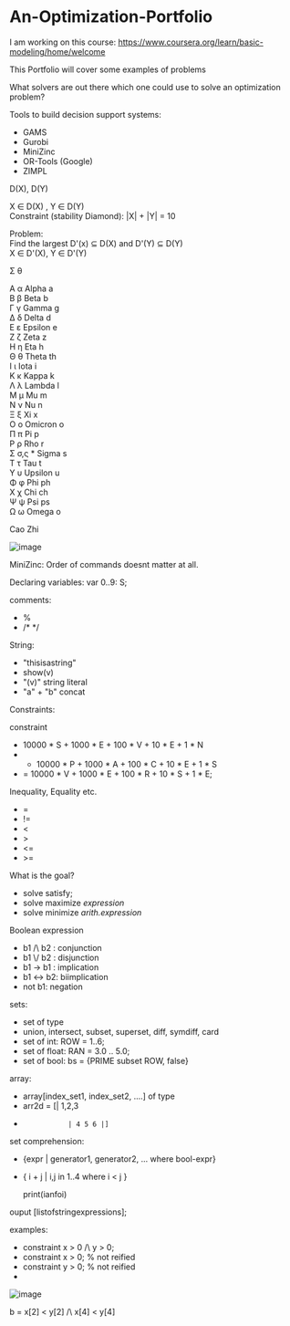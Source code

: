 # An-Optimization-Portfolio

I am working on this course: https://www.coursera.org/learn/basic-modeling/home/welcome

This Portfolio will cover some examples of problems

What solvers are out there which one could use to solve an optimization problem?

Tools to build decision support systems:
- GAMS
- Gurobi
- MiniZinc
- OR-Tools (Google)
- ZIMPL


D(X), D(Y)


X ∈ D(X) , Y ∈ D(Y)\
Constraint (stability Diamond): |X| + |Y| = 10


Problem:\
Find the largest D'(x) ⊆ D(X) and D'(Y) ⊆ D(Y)\
X ∈ D'(X), Y ∈ D'(Y)

Σ
θ

Α	α	Alpha	a	
Β	β	Beta	b	
Γ	γ	Gamma	g	
Δ	δ	Delta	d	
Ε	ε	Epsilon	e	
Ζ	ζ	Zeta	z	
Η	η	Eta	h	
Θ	θ	Theta	th	
Ι	ι	Iota	i	
Κ	κ	Kappa	k	
Λ	λ	Lambda	l	
Μ	μ	Mu	m	
Ν	ν	Nu	n	
Ξ	ξ	Xi	x	
Ο	ο	Omicron	o	
Π	π	Pi	p	
Ρ	ρ	Rho	r	
Σ	σ,ς *	Sigma	s	
Τ	τ	Tau	t	
Υ	υ	Upsilon	u	
Φ	φ	Phi	ph	
Χ	χ	Chi	ch	
Ψ	ψ	Psi	ps	
Ω	ω	Omega	o	

Cao Zhi 

![image](https://user-images.githubusercontent.com/29587190/149989811-21c0b3f0-135f-47d1-b432-485fcd397848.png)

MiniZinc:
Order of commands doesnt matter at all.

Declaring variables:
var 0..9: S;

comments:
- %
- /* */

String:
- "thisisastring"
- show(v)
- "\(v)" string literal
- "a" + "b" concat

Constraints:

constraint
- 10000 * S + 1000 * E + 100 * V + 10 * E + 1 * N
- + 10000 * P + 1000 * A + 100 * C + 10 * E + 1 * S
- = 10000 * V + 1000 * E + 100 * R + 10 * S + 1 * E;


Inequality, Equality etc.
- =
- !=
- <
- \>
- <=
- \>=

What is the goal?
- solve satisfy;
- solve maximize *expression*
- solve minimize *arith.expression*

Boolean expression
- b1 /\ b2 : conjunction
- b1 \\/ b2 : disjunction
- b1 -> b1 : implication
- b1 <-> b2: biimplication
- not b1: negation




sets:
- set of type
- union, intersect, subset, superset, diff, symdiff, card
- set of int: ROW = 1..6;
- set of float: RAN = 3.0 .. 5.0;
- set of bool: bs = {PRIME subset ROW, false}

array:
- array[index_set1, index_set2, ....] of type
- arr2d = [| 1,2,3
-                | 4 5 6 |]


set comprehension:
- {expr | generator1, generator2, ... where bool-expr}
- { i + j | i,j in 1..4 where i < j }


  print(ianfoi)

ouput [listofstringexpressions];


examples:

- constraint x > 0 /\ y > 0;
- constraint x > 0; % not reified
- constraint y > 0; % not reified
- 
![image](https://user-images.githubusercontent.com/29587190/150001066-dbb9553d-68dd-4e08-ab15-f6d3ead9db26.png)


b = x[2] < y[2] /\ x[4] < y[4]



